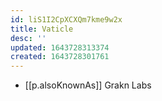 ```yaml
---
id: liS1I2CpXCXQm7kme9w2x
title: Vaticle
desc: ''
updated: 1643728313374
created: 1643728301761
---
```


- [[p.alsoKnownAs]] Grakn Labs
